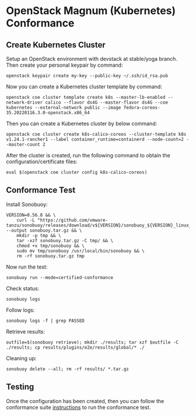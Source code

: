 # OpenStack Magnum (Kubernetes) Conformance

## Create Kubernetes Cluster

Setup an OpenStack environment with devstack at stable/yoga branch. Then create your personal keypair by command:

	openstack keypair create my-key --public-key ~/.ssh/id_rsa.pub

Now you can create a Kubernetes cluster template by command:

	openstack coe cluster template create k8s --master-lb-enabled --network-driver calico --flavor ds4G --master-flavor ds4G --coe kubernetes --external-network public --image fedora-coreos-35.20220116.3.0-openstack.x86_64

Then you can create a Kubernetes cluster by below command:

	openstack coe cluster create k8s-calico-coreos --cluster-template k8s v1.24.1-rancher1 --label container_runtime=containerd --node-count=2 --master-count 2

After the cluster is created, run the following command to obtain the configuration/certificate files:

	eval $(openstack coe cluster config k8s-calico-coreos)

## Conformance Test

Install Sonobuoy:

	VERSION=0.56.8 && \
		curl -L "https://github.com/vmware-tanzu/sonobuoy/releases/download/v${VERSION}/sonobuoy_${VERSION}_linux_amd64.tar.gz" --output sonobuoy.tar.gz && \
		mkdir -p tmp && \
		tar -xzf sonobuoy.tar.gz -C tmp/ && \
		chmod +x tmp/sonobuoy && \
		sudo mv tmp/sonobuoy /usr/local/bin/sonobuoy && \
		rm -rf sonobuoy.tar.gz tmp

Now run the test:

	sonobuoy run --mode=certified-conformance

Check status:

	sonobuoy logs

Follow logs:

	sonobuoy logs -f | grep PASSED

Retrieve results:

	outfile=$(sonobuoy retrieve); mkdir ./results; tar xzf $outfile -C ./results; cp results/plugins/e2e/results/global/* ./

Cleaning up:

	sonobuoy delete --all; rm -rf results/ *.tar.gz

## Testing

Once the configuration has been created, then you can follow the conformance suite [instructions](https://github.com/cncf/k8s-conformance/blob/master/instructions.md#running) to run the conformance test.

